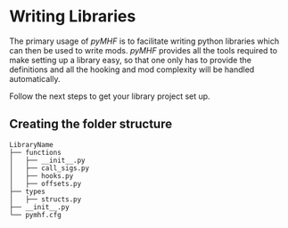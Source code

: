# Writing Libraries

The primary usage of *pyMHF* is to facilitate writing python libraries which can then be used to write mods.
*pyMHF* provides all the tools required to make setting up a library easy, so that one only has to provide the definitions and all the hooking and mod complexity will be handled automatically.

Follow the next steps to get your library project set up.

## Creating the folder structure

```
LibraryName
├── functions
│   ├── __init__.py
│   ├── call_sigs.py
│   ├── hooks.py
│   ├── offsets.py
├── types
│   ├── structs.py
├── __init__.py
└── pymhf.cfg
```